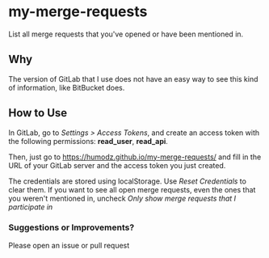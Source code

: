 # my-merge-requests
List all merge requests that you've opened or have been mentioned in.

## Why

The version of GitLab that I use does not have an easy way to see this kind of information, like BitBucket does.

## How to Use

In GitLab, go to *Settings > Access Tokens*, and create an access token with the following permissions: **read_user**, **read_api**.

Then, just go to https://humodz.github.io/my-merge-requests/ and fill in the URL of your GitLab server and the access token you just created.

The credentials are stored using localStorage. Use *Reset Credentials* to clear them. If you want to see all open merge requests, even the ones that you weren't mentioned in, uncheck *Only show merge requests that I participate in*


### Suggestions or Improvements?
Please open an issue or pull request
